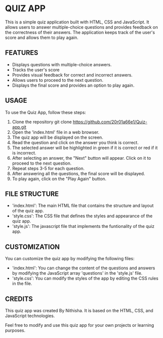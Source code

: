 # QUIZ APP

This is a simple quiz application built with HTML, CSS and JavaScript. It allows users to answer multiple-choice questions and provides feedback on the correctness of their answers. The application keeps track of the user's score and allows them to play again.

## FEATURES

- Displays questions with multiple-choice answers.
- Tracks the user's score
- Provides visual feedback for correct and incorrect answers.
- Allows users to proceed to the next question.
- Displays the final score and provides an option to play again.

## USAGE

To use the Quiz App, follow these steps:

1. Clone the repository
     git clone https://github.com/20r01a66e1/Quiz-app.git
2. Open the 'index.html' file in a web browser.
3. The quiz app will be displayed on the screen.
4. Read the question and click on the answer you think is correct.
5. The selected answer will be highlighted in green if it is correct or red if it is incorrect.
6. After selecting an answer, the "Next" button will appear. Click on it to proceed to the next question.
7. Repeat steps 3-5 for each question.
8. After answering all the questions, the final score will be displayed.
9. To play again, click on the "Play Again" button.

## FILE STRUCTURE 

- 'index.html': The main HTML file that contains the structure and layout of the quiz app.
- 'style.css': The CSS file that defines the styles and appearance of the quiz app.
- 'style.js': The javascript file that implements the funtionality of the quiz app.

## CUSTOMIZATION

You can customize the quiz app by modifying the following files:

- 'index.html': You can change the content of the questions and answers by modifying the JavaScript array 'questions' in the 'style.js' file.
- 'style.css': You can modify the styles of the app by editing the CSS rules in the file.

## CREDITS 

This quiz app was created By Nithisha. It is based on the HTML, CSS, and JavaScript technologies.

Feel free to modify and use this quiz app for your own projects or learning purposes.
